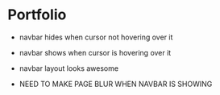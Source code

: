 # Portfolio

-   navbar hides when cursor not hovering over it
-   navbar shows when cursor is hovering over it
-   navbar layout looks awesome

-   NEED TO MAKE PAGE BLUR WHEN NAVBAR IS SHOWING